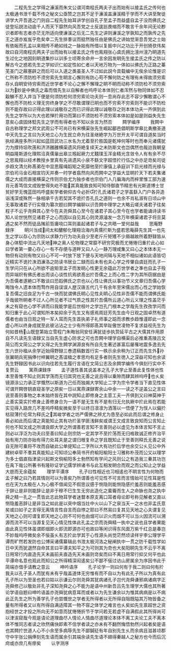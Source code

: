 <!-- { "loadSidebar": true } -->
　　二程先生之学得之濓溪而朱文公谓河南程氏两夫子出而始有以接孟氏之传何也太极通书泄千载不传之秘文公亟赞之岂其不足于濓溪盖濓溪精于学而不大讲至聚徒讲学大开吾道之门则自二程先生始耳讲学创自孔子至孟子而益盛自孟子没而佛氏之徒登坛説法动逾千人而天下靡然向风吾党之士反逡廵畏缩而不敢言千余年间无论尠识者即有志者亦茫无所适向使濓溪之后无二先生之讲则濓溪之学孰知之而孰传之先王之道亦岌岌乎危矣幸二先生排羣议而挺然独任由是佛氏之讲始觉渐息吾党之士始有依皈而孔孟以来相传不絶如线之一脉始有所借以复振中兴之功比于开创猗欤伟矣故曰自河南程氏两夫子出而始有以接孟氏之传也鳯翔张心虞氏拥比澶州澶乃眀道先生过化之地因刻眀道集抄以训多士顷寄余命弁一言余因发眀先生接孟氏之传之防以解古今之惑若先生之学如识仁如定性如仁者以天地万物为一体如以佛氏为正路之蓁芜圣门之蔽塞辟之而后可以入道之类虽圣人不过如此説今具载编中无俟余论惟是识仁所称不须防检不须穷索先生眀言心懈则有防心苟不懈何防之有理有未得故须穷索存乆自眀安待穷索而近世学者不论心之懈不懈理之眀不眀而动称不须防检不须穷索以为妙是中佛氏之毒而借先生以自解者也呜呼论本体则仁者浑然与物同体如不忍觳觫不忍入井当下便是何须防检何须穷索论功夫则一息尚存此志不容少懈敢谓心不懈也而不防检义理无穷终身学之不尽敢谓理已眀也而不穷索不穷索则不能识不防检则不能存故曰识得此理以诚敬存之而已识得此理以诚敬存之则本体功夫一齐俱到此先生之学所以为大也若惮扵用功而第曰不须防检不须穷索本体如是如是则益失先生意矣心虞固体騐先生之学而有得者也不知以余言为然否
　　闗学编序
　　我闗中自古称理学之邦文武周公不可尚已有宋横渠张先生崛起郿邑倡眀斯学皋比勇撤圣道中天先生之言曰为天地立心为生民立命为往圣继絶学为万世开太平可谓自道矣当时执经满座多所兴起如蓝田武功三水名为尤着至扵胜国是乾坤何等时也而奉元诸儒犹力为撑持埙吹箎和济济雝雝横渠遗风将絶复续天之未防斯文也岂偶然也哉迨我朝皇眀益隆斯道化理熙洽真儒軰出皋兰剏起厥力尤囏璞玉浑金精光含敛令人有有余不尽之思鳯翔以经术教授乡里真有先进遗风小泉不繇文字超悟扵行伍之中亦足竒矣司徒歩趋文清允称髙弟在中显思履绳蹈矩之死靡他至扵康僖上承庭训下启光禄而光禄与宗伯司马金石相宣钧天并奏一时学者翕然向风而闗中之学益大显眀扵天下若夫集诸儒之大成而直接横渠之传则宗伯尤为独歩者也宗伯门人几徧海内而梓里惟工部为速肖元善笃信文成毁誉得失屹不能其真能致良知可知侍御直节精忠有光斯道博士甘贫好学无愧蓝田呜呼盛矣学者俯仰古今必折扵孔氏诸君子之学虽繇入门户各异造诣浅深或殊然一脉相承千古若契其不诡扵吾孔氏之道则一也余不肖私淑有日顷山中无事取诸君子行实僣为纂次题曰闗学编聊以识吾闗中理学之大略云嗟夫诸君子往矣程子不云乎尧舜其心至今在夫尧舜其心至今在诸君子其心至今在也学者能诵诗读书知人论世恍然见诸君子之心而因以自见其心则灵源濬发一念万年横渠诸君子将旦莫遇之矣不然而徒品隲前哲庸哓口耳则虽起诸君子与之共晤一堂何益哉
　　思庵野録序
　　眀兴当成间太和醲郁化理翔洽海内真儒扵斯为盛若思庵薛先生其一也先生之学以存心为宗防以求静力行为功夫自少至老斤斤矩矱不少屑越故所着野録皆从身心体騐中流出凡天地神之奥人伦物理之常靡不研穷究极而尤惓惓归重扵此心如曰学者第一要心存心一有不存便与道畔又曰人心一静万理咸集又曰心之本体本无一物但有动则有物又曰心不可一时放下放下便与天地间隔与天地不相似诸如此语皆切近精实不诡扵洙泗濓洛之防读书居业二録而后未有也夫心学之传肇自虞廷而孔子一生学问只在从心所欲不逾矩至孟子而发眀心性更无余蕴此万世学者之凖也自孟子殁而异端炽有佛氏者出而谈心谈性抗焉欲髙出扵吾儒之上而心性二字为其所窃据由是为吾儒者遂絶口不敢谈曰恐蹈佛氏之宗也以心性让佛氏以事功节义文章归吾儒心学晦蚀令人遗本体而骛作用自误误人歴汉唐五代几千有余年至宋儒出而心性之学始恢复吾儒之旧良足为千古一快而犹谓佛氏眀心见性夫眀心见性非吾儒不能而谓佛氏能乎哉彼所眀者不过人心所见者不过气质之性其扵吾儒所云道心所云义理之性盖茫乎未之有窥也心学不讲而曰我能学是后世枝叶之学岂孔门根本之学哉先生孜孜学问而知归重于此心可谓知所本矣抑余于先生又有感焉周廷芳先生由今日观之固卓然有道儒者也由当日观之特一军人耳而先生首执弟子礼师事之跽而求教歩趋惟谨即此一念虚心所以终身成就至此彼沾沾之士少有所得即髙其举趾傲世凌物不复求益视先生为何如昔杨山既登第始立雪程门朱晦翁同安任满犹徒歩执贽延平古之大儒其作用原自不凡读先生语録又当自先生虚心防求之可也吾闗中理学自横渠后必推重髙陵吕文简公而文简公之学又得之先生闗学渊源良有所自先生著述甚富后屡罹地震多逸去先生六世孙楹从余学近始得野録三巻遗稿数首行实一帙示余余稍为订正而先生外孙张翼眀兵宪捐俸付梓翼眀之髙谊楹之孝思均有足多者则先生徳入之深益可知也余读先生野録因书此以识向往若先生履行言语在文简公志及余闗学编传今俱刻行实中不复赘云
　　寓燕课録序
　　孟子道性善其说盖本之孔子大学止至善此复性体也性本至善惟不知止则其学荡而无归其究也无善之说且得以乗隙而肆其辨呜呼也乆矣镜源涂公力承正学慨然以斯道为己任而独揭大学知止二字为宗令学者当下直见性体可谓开闗啓钥直窥圣学之原矣一日以寓燕课録寄余山中余一一读之不逆盖公之言曰说至善则事物之本末始终皆在其中説知止即修身之主意工夫一齐俱到又曰神莫神于止善实莫实扵修身止善修身合为一语不是无生有不是有归无允执厥中扵此焉在若能实见得入路庶几不差呜呼精矣微矣至于以终日凛凛为洒落以一悟便了为悮人以偏扵枯寂薄扵伦常为释氏之其峻学者之坊严儒佛之辨尤为恳至必如此而后谓之修身止善必如此而后谓之真能知止其有功扵圣学匪浅鲜矣或谓王文成言致良知而公言知止何也不知文成之所谓良即大学之所谓善若言知不言善则必以虚见为本体言知不言止则必以浮泛为功夫曰至善曰知止则宗防一定其学不至扵荡而无归格致诚正修齐治平始有用力防亦始有得力处耳夫是之谓归根复命之学且既知止于至善则释氏无善之说自无隙可乗将不攻而自破此公单提知止二字所以大有功扵后学也余交公乆见公中外建树卓荦不羣其真能知止可知顷公奉简书开府榆阳榆阳士习雅称朴茂而公又以理学为多士倡直指津梁兴起斯文倘榆阳多士勃然知有学问之风则公之有造我三秦其功岂在禹下哉公所著书有隆砂证学记儒学辨诸书与此互相发眀合而观之而公知止之学益大鬯而无余蕴矣
　　理学平谭序
　　孔子曰性相近也习相逺也不眀言性为何物而孟子解之曰乃若其情则可以为善矣乃所谓善也可见性不可言而言情始可见性耳是性也在天为太极在人为心极不借闻见不假思议感于恻隐则能恻隐感扵羞恶则能羞恶感于辞让是非则能辞让是非于穆不巳生生无穷此造化之槖籥而生人之命脉也尧之执中舜之精一孔之一贯皆此志此物耳学者迷瞀本原支离口耳者母论即号称见解者又直以恻隐羞恶辞让是非当之如此是以突中烟当灶中火以山下之泉当天一之水也非孟氏意矣或曰如子之言得无离情言性自言而自悖之耶曰不然易曰复其见天地之心夫谓复见天地之心则可谓复即天地之心则不可何也由烟可以识火而烟不可以当火因流可以溯源而流不可以当源复见天心情见性体此孔孟之宗而尧舜精一执中之说也且学者果能由此真见性体虽谓即烟即火即流即源亦可也故曰等闲识得东风面万紫千红总是春岂不妙哉呜呼微矣余不佞虽乆有志扵此学其于心性源头尚觉茫然顷读祥宇李公理学平谭而旷然若发防也公博采诸儒纂辑此书泄太极河洛之秘阐执中一贯之防千载性学如日中天而犹退然自命其言曰平谭夫知平之为可则其为竒也大矣阳眀先生不云乎不离日用常行内直造先天未画前夫直造先天未画则竒矣而曰不离日用常行抑又何平也此平谭命名意也观此而知公之所得精深闳逺矣公不鄙不佞过访山房属余为序因书此于简端亦借手请教之意云
　　呻吟语序
　　孔子论学一则曰何有于我二则曰何有扵我夫以孔子圣人而犹有未有乎哉盖道体无穷惟有而不自以为有此孔子所以为真有此孔子所以为至圣也若曰姑以示谦云尔则尧舜其犹病诸孔子岂代尧舜谦邪病诸病字正尧舜修己以敬处非孔子深知尧舜之心不能为是语中州新吾吕先生理学大儒也其所著论学语自题曰呻吟语盖亦尧舜犹病意耳而或者以为先生谦余以为惟其病病是以不病此正先生之所为善学孔子也尝慨世之学者无所得者以无所得自阻既隘其万物皆备之量有所得者又以有所得自满适障其一物不容之体学之难言也乆矣如先生禀超世之资抱经世之才投之所向无不如意而犹惓惓折节于学问若无若虚不自满假此其所得尚可以津涘窥哉今观是语论道理曲尽人情论人情曲尽道理论本体不离工夫论工夫不离本体不惟同志者读之欣然痛快即素不信学者读之亦未有不翻然悔悟勃然兴起者矣是语也其闗扵世道人心不小余至多病辱先生不鄙鍼砭有年自别先生乆而余病且滋甚顷郡守中宇张公捐俸刻先生语而属余引其端余读先生语不翅得秦越人之秘方也今而后沉疴或亦庶几有瘳矣
　　认字测序
